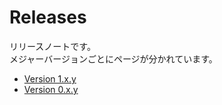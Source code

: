 Releases
========

リリースノートです。  
メジャーバージョンごとにページが分かれています。

* [Version 1.x.y](./v1)
* [Version 0.x.y](./v0)

